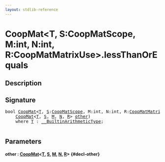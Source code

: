 ```yaml
---
layout: stdlib-reference
---
```


# CoopMat\<T, S:CoopMatScope, M:int, N:int, R:CoopMatMatrixUse\>\.lessThanOrEquals

## Description





## Signature 

<pre>
<span class="code_keyword">bool</span> <a href="/stdlib-reference/types/coopmat-04/index" class="code_type">CoopMat</a>&lt;<a href="/stdlib-reference/types/coopmat-04/index#typeparam-T" class="code_type">T</a>, <a href="/stdlib-reference/types/coopmat-04/index#decl-S" class="code_var">S</a>:<a href="/stdlib-reference/types/coopmatscope-047/index" class="code_type">CoopMatScope</a>, M:<span class="code_keyword">int</span>, N:<span class="code_keyword">int</span>, R:<a href="/stdlib-reference/types/coopmatmatrixuse-047d/index" class="code_type">CoopMatMatrixUse</a>&gt;.<a href="/stdlib-reference/types/coopmat-04/lessthanorequals-48a">lessThanOrEquals</a>(
    <a href="/stdlib-reference/types/coopmat-04/index" class="code_type">CoopMat</a>&lt;<a href="/stdlib-reference/types/coopmat-04/index#typeparam-T" class="code_type">T</a>, <a href="/stdlib-reference/types/coopmat-04/index#decl-S" class="code_var">S</a>, <a href="/stdlib-reference/types/coopmat-04/index#decl-M" class="code_var">M</a>, <a href="/stdlib-reference/types/coopmat-04/index#decl-N" class="code_var">N</a>, <a href="/stdlib-reference/types/coopmat-04/index#decl-R" class="code_var">R</a>&gt; <a href="/stdlib-reference/types/coopmat-04/lessthanorequals-48a#decl-other" class="code_param">other</a>)
    <span class='code_keyword'>where</span> <a href="/stdlib-reference/types/coopmat-04/index#typeparam-T" class="code_type">T</a> : <a href="/stdlib-reference/interfaces/0_builtinarithmetictype-029j/index" class="code_type">__BuiltinArithmeticType</a>;

</pre>

## Parameters

#### other  : [CoopMat](/stdlib-reference/types/coopmat-04/index)\<[T](/stdlib-reference/types/coopmat-04/index#typeparam-T), [S](/stdlib-reference/types/coopmat-04/index#decl-S), [M](/stdlib-reference/types/coopmat-04/index#decl-M), [N](/stdlib-reference/types/coopmat-04/index#decl-N), [R](/stdlib-reference/types/coopmat-04/index#decl-R)\> {#decl-other}

